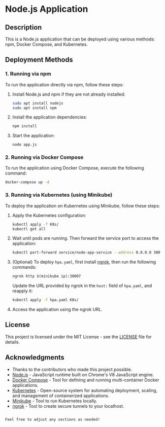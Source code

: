 # Node.js Application

## Description
This is a Node.js application that can be deployed using various methods: npm, Docker Compose, and Kubernetes.

## Deployment Methods

### 1. Running via npm

To run the application directly via npm, follow these steps:

1. Install Node.js and npm if they are not already installed:
    ```bash
    sudo apt install nodejs
    sudo apt install npm
    ```

2. Install the application dependencies:
    ```bash
    npm install
    ```

3. Start the application:
    ```bash
    node app.js
    ```

### 2. Running via Docker Compose

To run the application using Docker Compose, execute the following command:

```bash
docker-compose up -d
```

### 3. Running via Kubernetes (using Minikube)

To deploy the application on Kubernetes using Minikube, follow these steps:

1. Apply the Kubernetes configuration:
    ```bash
    kubectl apply -f K8s/
    kubectl get all
    ```

2. Wait until pods are running. Then forward the service port to access the application:
    ```bash
    kubectl port-forward service/node-app-service --address 0.0.0.0 30007:80
    ```

3. (Optional) To deploy `hpa.yaml`, first install [ngrok](https://ngrok.com/), then run the following commands:
    ```bash
    ngrok http $(minikube ip):30007
    ```

    Update the URL provided by ngrok in the `host:` field of `hpa.yaml`, and reapply it:
    ```bash
    kubectl apply -f hpa.yaml K8s/
    ```

4. Access the application using the ngrok URL.

## License
This project is licensed under the MIT License - see the [LICENSE](LICENSE) file for details.

## Acknowledgments
- Thanks to the contributors who made this project possible.
- [Node.js](https://nodejs.org/) - JavaScript runtime built on Chrome's V8 JavaScript engine.
- [Docker Compose](https://docs.docker.com/compose/) - Tool for defining and running multi-container Docker applications.
- [Kubernetes](https://kubernetes.io/) - Open-source system for automating deployment, scaling, and management of containerized applications.
- [Minikube](https://minikube.sigs.k8s.io/docs/) - Tool to run Kubernetes locally.
- [ngrok](https://ngrok.com/) - Tool to create secure tunnels to your localhost.

```

Feel free to adjust any sections as needed!
